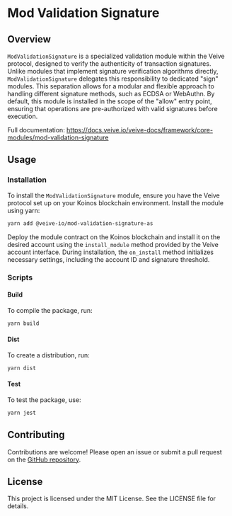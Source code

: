 # **Mod Validation Signature**

## **Overview**

`ModValidationSignature` is a specialized validation module within the Veive protocol, designed to verify the authenticity of transaction signatures. Unlike modules that implement signature verification algorithms directly, `ModValidationSignature` delegates this responsibility to dedicated "sign" modules. This separation allows for a modular and flexible approach to handling different signature methods, such as ECDSA or WebAuthn. By default, this module is installed in the scope of the "allow" entry point, ensuring that operations are pre-authorized with valid signatures before execution.

Full documentation: https://docs.veive.io/veive-docs/framework/core-modules/mod-validation-signature

## **Usage**

### **Installation**

To install the `ModValidationSignature` module, ensure you have the Veive protocol set up on your Koinos blockchain environment. Install the module using yarn:

```bash
yarn add @veive-io/mod-validation-signature-as
```

Deploy the module contract on the Koinos blockchain and install it on the desired account using the `install_module` method provided by the Veive account interface. During installation, the `on_install` method initializes necessary settings, including the account ID and signature threshold.

### **Scripts**

#### Build

To compile the package, run:

```bash
yarn build
```

#### Dist

To create a distribution, run:

```bash
yarn dist
```

#### Test

To test the package, use:

```bash
yarn jest
```

## **Contributing**

Contributions are welcome! Please open an issue or submit a pull request on the [GitHub repository](https://github.com/veiveprotocol/mod-validation-signature).

## **License**

This project is licensed under the MIT License. See the LICENSE file for details.
